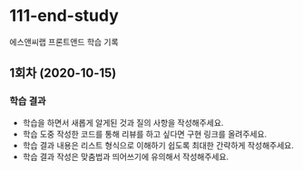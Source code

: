<h1>111-end-study</h1>
<p>에스앤씨랩 프론트앤드 학습 기록</p>

<h2>1회차 (2020-10-15)</h2>
<h3>학습 결과</h3>
<ul>
    <li>학습을 하면서 새롭게 알게된 것과 질의 사항을 작성해주세요.</li>
    <li>학습 도중 작성한 코드를 통해 리뷰를 하고 싶다면 구현 링크를 올려주세요.</li>
    <li>학습 결과 내용은 리스트 형식으로 이해하기 쉽도록 최대한 간략하게 작성해주세요.</li>
    <li>학습 결과 작성은 맞춤법과 띄어쓰기에 유의해서 작성해주세요.</li>
</ul>
